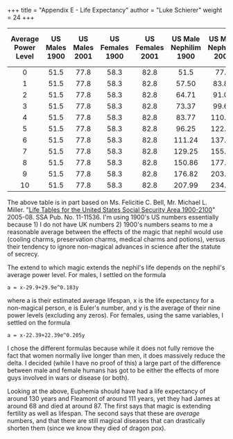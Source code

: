+++
title = "Appendix E - Life Expectancy"
author = "Luke Schierer"
weight = 24
+++

| Average Power Level | US Males 1900 | US Males 2001 | US Females 1900 | US Females 2001 | US Male Nephilim 1900 | US Male Nephilim 2001 | US Female Nephilim 1900 | US Female Nephilim 2001 
:--------------------:|:-------------:|:-------------:|:---------------:|:---------------:|:---------------------:|:---------------------:|:-----------------------:|:-----------------------:|
|          0          |     51.5      |     77.8      |      58.3       |      82.8       |         51.5          |         77.8          |          58.3           |          82.8           |
|          1          |     51.5      |     77.8      |      58.3       |      82.8       |         57.50         |         83.80         |          63.39          |          87.9           |
|          2          |     51.5      |     77.8      |      58.3       |      82.8       |         64.71         |         91.01         |          69.65          |          94.15          |
|          3          |     51.5      |     77.8      |      58.3       |      82.8       |         73.37         |         99.67         |          77.32          |         101.82          |
|          4          |     51.5      |     77.8      |      58.3       |      82.8       |         83.77         |        110.07         |          86.75          |         111.25          |
|          5          |     51.5      |     77.8      |      58.3       |      82.8       |         96.25         |        122.55         |          98.31          |         122.81          |
|          6          |     51.5      |     77.8      |      58.3       |      82.8       |        111.24         |        137.55         |         112.51          |         137.01          |
|          7          |     51.5      |     77.8      |      58.3       |      82.8       |        129.25         |        155.55         |         129.94          |         154.44          |
|          8          |     51.5      |     77.8      |      58.3       |      82.8       |        150.86         |        177.16         |         151.33          |         175.83          |
|          9          |     51.5      |     77.8      |      58.3       |      82.8       |        176.82         |        203.12         |         177.60          |          202.1          |
|          10         |     51.5      |     77.8      |      58.3       |      82.8       |        207.99         |        234.29         |         209.83          |         234.33          |

The above table is in part based on Ms. Felicitie C. Bell, Mr. Michael L. Miller.  "[Life Tables for the United States Social Security Area 1900-2100](https://www.ssa.gov/oact/NOTES/pdf_studies/study120.pdf)" 2005-08. SSA Pub. No. 11-11536.
I'm using 1900's US numbers essentially because 1) I do not have UK numbers 2)
1900's numbers seams to me a reasonable average between the effects of the magic
that nephil would use (cooling charms, preservation charms, medical charms and
potions), versus their tendency to ignore non-magical advances in science after
the statute of secrecy.

The extend to which magic extends the nephil's life depends on the nephil's
average power level. For males, I settled on the formula 
```
a = x-29.9+29.9e^0.183y 
```
where a is their estimated average lifespan, x is the
life expectancy for a non-magical person, e is Euler's number, and y is the
average of their nine power levels (excluding any zeros). For females, using 
the same variables, I settled on the formula 
```
a = x-22.39+22.39e^0.205y
```
 I chose the different formulas
because while it does not fully remove the fact that women normally live longer
than men, it does massively reduce the delta. I decided (while I have no proof
of this) a large part of the difference between male and female humans has got
to be either the effects of more guys involved in wars or disease (or both).

Looking at the above, Euphemia should have had a life expectancy of around 130
years and Fleamont of around 111 years, yet they had James at around 68 and died
at around 87.  The first says that magic is extending fertility as well as
lifespan.  The second says that these are *average* numbers, and that there are
still magical diseases that can drastically shorten them (since we know they
died of dragon pox).

